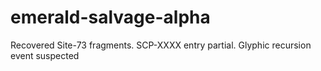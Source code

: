 # emerald-salvage-alpha
Recovered Site-73 fragments. SCP-XXXX entry partial. Glyphic recursion event suspected
